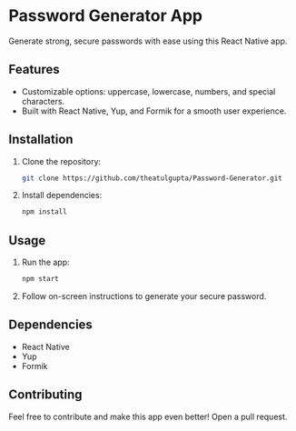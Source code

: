 # Password Generator App

Generate strong, secure passwords with ease using this React Native app.

## Features

- Customizable options: uppercase, lowercase, numbers, and special characters.
- Built with React Native, Yup, and Formik for a smooth user experience.

## Installation

1. Clone the repository:

   ```bash
   git clone https://github.com/theatulgupta/Password-Generator.git

2. Install dependencies:

   ```bash
   npm install

## Usage

1. Run the app:

   ```bash
   npm start

2. Follow on-screen instructions to generate your secure password.

## Dependencies

- React Native
- Yup
- Formik

## Contributing

Feel free to contribute and make this app even better! Open a pull request.

